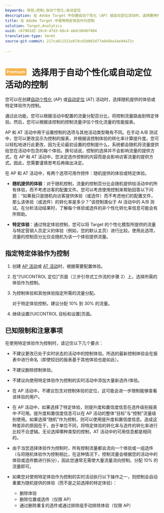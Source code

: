 ```yaml
---
keywords: 体验;控制;自动个性化;自动定位
description: 在 Adobe Target 中创建自动个性化 (AP) 或自动定位活动时，选择要用作控制的体验。
title: 在 Adobe Target 中使用特定体验作为控制
solution: Target,Analytics
uuid: c67901d2-19cd-47d3-b8c4-abdcb046f404
translation-type: tm+mt
source-git-commit: 217ca811521e67dcd1b063d77a644ba3ae94a72c

---
```



# ![PREMIUM](/help/assets/premium.png) 选择用于自动个性化或自动定位活动的控制

您可以在创建[自动个性化](/help/c-activities/t-automated-personalization/automated-personalization.md) (AP) 或[自动定位](/help/c-activities/auto-target-to-optimize.md) (AT) 活动时，选择随机提供的体验或特定体验作为控制。

通过此功能，您可以根据活动中配置的流量分配百分比，将控制流量路由到特定体验。然后，您可以根据该控制的控制流量评估个性化流量的性能报表。

AP 和 AT 活动中用于设置控制的选项与其他活动类型略有不同。在手动 A/B 测试中，您可以更改显示为控制的报表，并根据该控制体验的转化率计算提升度。您可以轻松地进行此更改，因为无论最初设置的控制是什么，系统都会随机将流量提供给您在活动中包含的每个体验。换句话说，控制的选择并不会影响流量的提供方式。在 AP 和 AT 活动中，您决定选作控制的内容而是会影响访客流量的提供方式。因此，您需要谨慎思考后再做出决定。

在 AP 和 AT 活动中，有两个选项可用作控件：随机提供的体验或特定体验。

* **随机提供的体验**：对于随机控制，流量的控制百分比会随机提供给活动中的所有体验，而不考虑访客的配置文件。您可以考虑使用控制来帮助回答以下问题：“如果我只是随机向访客提供体验（或选件）而不考虑他们的配置文件，那么该体验（或选件）的转化率是多少？”该控制类似于 AI 活动中的 A/B 测试。在分析活动结果时，了解每个体验或选件的非个性化转化率信息可能会有所帮助。

* **特定体验**：通过特定体验控制，您可以将 Target 的个性化模型所提供的流量与特定营销人员定义的体验（例如，您的默认主页）进行比较。使用此选项，流量的控制百分比仅会随机为该一个体验提供流量。

## 指定特定体验作为控制

1. 创建 [AP 活动](/help/c-activities/t-automated-personalization/create-ap-activity.md)或 [AT 活动](/help/c-activities/t-test-ab/t-test-create-ab/ab-audience.md)时，根据需要配置体验。
1. 在“[!UICONTROL 定位]”页面（三步引导式工作流的步骤 2）上，选择所需的体验作为控制。
1. 为控制体验和其他体验指定所需的流量分配。

   对于特定体验控制，建议分配 10% 到 30% 的流量。

1. 继续设置[!UICONTROL 目标和设置]页面。

## 已知限制和注意事项

在使用特定体验作为控制时，请记住以下几个要点：

* 不建议更改已处于实时状态的活动中的控制体验。所选的最新控制体验会在报表中进行命名（即使较旧的报表基于其他体验也是如此）。
* 不建议删除控制体验。
* 不建议向使用特定体验作为控制的实时活动中添加大量新选件/体验。
* 在 AP 活动中，不建议包含对控制体验的定位，这可能会进一步限制能够查看该体验的用户。
* 在 AP 活动中，如果选择了特定体验，则提升度和置信度信息在选件级别报表中&#x200B;*不*&#x200B;可用。提升度和置信度信息可以在 AP 活动的整体“目标”与“控制”流量级别使用。如果选择“随机”作为控制，则可以使用提升度和置信度信息。造成这种差异的原因在于，由于单位不同，将特定体验的转化率与选件的转化率进行比较不合逻辑。无论选择哪种类型的控制，AT 活动中的可用信息都是相同的。
* 由于当您选择体验作为控制时，所有控制流量都会流向一个体验或一组选件（与将随机体验作为控制相比，在这种情况下，控制流量会根据您的活动中的体验或选件数进行拆分），因此您通常无需使大量流量流向控制。分配 10% 的流量即可。
* 如果您对使用特定体验作为控制的实时活动执行以下操作之一，则控制会自动重置为随机提供的体验（而不是之前选择的特定体验）：

   * 删除体验
   * 删除位置或选件（仅限 AP）
   * 通过删除重复的选件或通过排除组手动排除体验（仅限 AP）

